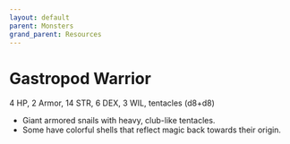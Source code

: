 ```yaml
---
layout: default
parent: Monsters
grand_parent: Resources
---
```


# Gastropod Warrior

4 HP, 2 Armor, 14 STR, 6 DEX, 3 WIL, tentacles (d8+d8)

- Giant armored snails with heavy, club-like tentacles. 
- Some have colorful shells that reflect magic back towards their origin.
